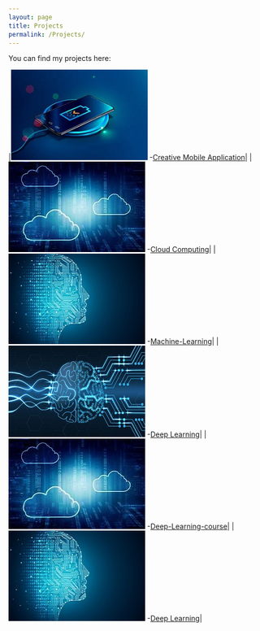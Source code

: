 ```yaml
---
layout: page
title: Projects
permalink: /Projects/
---
```


You can find my projects here:

|![Mobile Application](assets/Mobile.jpg) -[Creative Mobile Application](https://github.com/farshadsafavi/Android-Applications/)|
|![Cloud-Computing](assets/Cloud.jpg) -[Cloud Computing](https://github.com/farshadsafavi/Cloud-Computing/)|
|![Machine Learning](assets/Machine.jpg) -[Machine-Learning](https://github.com/farshadsafavi/MachineLearning/)|
|![Deep Learning](assets/Deep.jpg) -[Deep Learning](https://github.com/farshadsafavi/DeepLearning/)|
|![Cloud Computing](assets/Cloud.jpg) -[Deep-Learning-course](https://github.com/farshadsafavi/deep-learning-v2-pytorch)|
|![Machine Learning](assets/Machine.jpg) -[Deep Learning](https://github.com/farshadsafavi/DeepLearning/)|

